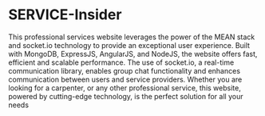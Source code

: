 # SERVICE-Insider
This professional services website leverages the power of the MEAN stack and socket.io technology to provide an exceptional user experience. Built with MongoDB, ExpressJS, AngularJS, and NodeJS, the website offers fast, efficient and scalable performance. The use of socket.io, a real-time communication library, enables group chat functionality and enhances communication between users and service providers. Whether you are looking for a carpenter, or any other professional service, this website, powered by cutting-edge technology, is the perfect solution for all your needs
